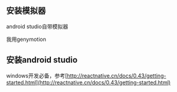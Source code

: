## 安装模拟器

android studio自带模拟器

我用genymotion

## 安装android studio

windows开发必备，参考[http://reactnative.cn/docs/0.43/getting-started.html](http://reactnative.cn/docs/0.43/getting-started.html)

